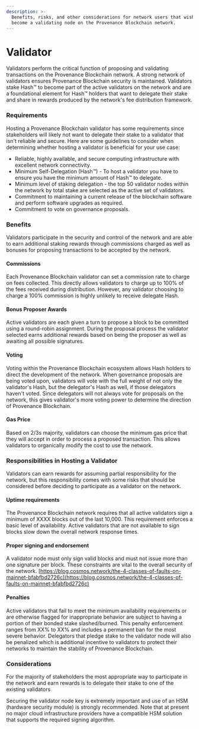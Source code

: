 ```yaml
---
description: >-
  Benefits, risks, and other considerations for network users that wish to
  become a validating node on the Provenance Blockchain network.
---
```


# Validator

Validators perform the critical function of proposing and validating transactions on the Provenance Blockchain network. A strong network of validators ensures Provenance Blockchain security is maintained. Validators stake Hash™ to become part of the active validators on the network and are a foundational element for Hash™ holders that want to delegate their stake and share in rewards produced by the network's fee distribution framework. 

### Requirements

Hosting a Provenance Blockchain validator has some requirements since stakeholders will likely not want to delegate their stake to a validator that isn't reliable and secure. Here are some guidelines to consider when determining whether hosting a validator is beneficial for your use case:

* Reliable, highly available, and secure computing infrastructure with excellent network connectivity.
* Minimum Self-Delegation \(Hash™\) - To host a validator you have to ensure you have the minimum amount of Hash™ to delegate. 
* Minimum level of staking delegation - the top 50 validator nodes within the network by total stake are selected as the active set of validators.
* Commitment to maintaining a current release of the blockchain software and perform software upgrades as required.
* Commitment to vote on governance proposals.

### Benefits

Validators participate in the security and control of the network and are able to earn additional staking rewards through commissions charged as well as bonuses for proposing transactions to be accepted by the network. 

#### Commissions

Each Provenance Blockchain validator can set a commission rate to charge on fees collected. This directly allows validators to charge up to 100% of the fees received during distribution. However, any validator choosing to charge a 100% commission is highly unlikely to receive delegate Hash. 

#### Bonus Proposer Awards

Active validators are each given a turn to propose a block to be committed using a round-robin assignment. During the proposal process the validator selected earns additional rewards based on being the proposer as well as awaiting all possible signatures.

#### Voting 

Voting within the Provenance Blockchain ecosystem allows Hash holders to direct the development of the network. When governance proposals are being voted upon, validators will vote with the full weight of not only the validator's Hash, but the delegator's Hash as well, if those delegators haven't voted. Since delegators will not always vote for proposals on the network, this gives validator's more voting power to determine the direction of Provenance Blockchain. 

#### Gas Price

Based on 2/3s majority, validators can choose the minimum gas price that they will accept in order to process a proposed transaction. This allows validators to organically modify the cost to use the network.

### Responsibilities in Hosting a Validator

Validators can earn rewards for assuming partial responsibility for the network, but this responsibility comes with some risks that should be considered before deciding to participate as a validator on the network. 

#### Uptime requirements

The Provenance Blockchain network requires that all active validators sign a minimum of XXXX blocks out of the last 10,000.  This requirement enforces a basic level of availability.  Active validators that are not available to sign blocks slow down the overall network response times.

#### Proper signing and endorsement

A validator node must only sign valid blocks and must not issue more than one signature per block.  These constraints are vital to the overall security of the network. [https://blog.cosmos.network/the-4-classes-of-faults-on-mainnet-bfabfbd2726c](https://blog.cosmos.network/the-4-classes-of-faults-on-mainnet-bfabfbd2726c)

#### Penalties

Active validators that fail to meet the minimum availability requirements or are otherwise flagged for inappropriate behavior are subject to having a portion of their bonded stake slashed/burned.  This penalty enforcement ranges from XX% to XX% and includes a permanent ban for the most severe behavior.  Delegators that pledge stake to the validator node will also be penalized which is additional incentive to validators to protect their networks to maintain the stability of Provenance Blockchain.

### Considerations

For the majority of stakeholders the most appropriate way to participate in the network and earn rewards is to delegate their stake to one of the existing validators

Securing the validator node key is extremely important and use of an HSM \(hardware security module\) is strongly recommended.  Note that at present no major cloud infrastructure providers have a compatible HSM solution that supports the required signing algorithm.

